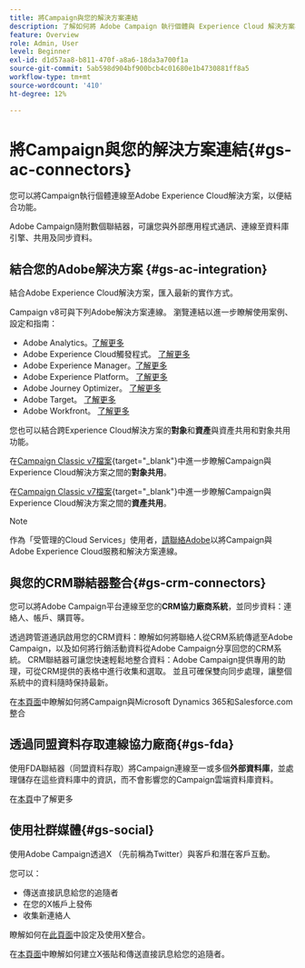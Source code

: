 ```yaml
---
title: 將Campaign與您的解決方案連結
description: 了解如何將 Adobe Campaign 執行個體與 Experience Cloud 解決方案相連接。
feature: Overview
role: Admin, User
level: Beginner
exl-id: d1d57aa8-b811-470f-a8a6-18da3a700f1a
source-git-commit: 5ab598d904bf900bcb4c01680e1b4730881ff8a5
workflow-type: tm+mt
source-wordcount: '410'
ht-degree: 12%

---
```


# 將Campaign與您的解決方案連結{#gs-ac-connectors}

您可以將Campaign執行個體連線至Adobe Experience Cloud解決方案，以便結合功能。

Adobe Campaign隨附數個聯結器，可讓您與外部應用程式通訊、連線至資料庫引擎、共用及同步資料。

## 結合您的Adobe解決方案 {#gs-ac-integration}

結合Adobe Experience Cloud解決方案，匯入最新的實作方式。

Campaign v8可與下列Adobe解決方案連線。 瀏覽連結以進一步瞭解使用案例、設定和指南：

* Adobe Analytics。[了解更多](../connect/ac-aa.md)
* Adobe Experience Cloud觸發程式。 [了解更多](../connect/ac-triggers.md)
* Adobe Experience Manager。[了解更多](../connect/ac-aem.md)
* Adobe Experience Platform。 [了解更多](../connect/ac-aep.md)
* Adobe Journey Optimizer。 [了解更多](../connect/ac-ajo.md)
* Adobe Target。 [了解更多](../connect/ac-at.md)
* Adobe Workfront。 [了解更多](../connect/ac-workfront.md)

您也可以結合跨Experience Cloud解決方案的&#x200B;**對象**&#x200B;和&#x200B;**資產**&#x200B;與資產共用和對象共用功能。

在[Campaign Classic v7檔案](https://experienceleague.adobe.com/docs/campaign-classic/using/integrating-with-adobe-experience-cloud/audience-sharing/sharing-audiences-with-adobe-experience-cloud.html?lang=zh-Hant#integrating-with-adobe-experience-cloud){target="_blank"}中進一步瞭解Campaign與Experience Cloud解決方案之間的&#x200B;**對象共用**。

在[Campaign Classic v7檔案](https://experienceleague.adobe.com/docs/campaign-classic/using/integrating-with-adobe-experience-cloud/asset-sharing/sharing-assets-with-adobe-experience-cloud.html?lang=zh-Hant#integrating-with-adobe-experience-cloud){target="_blank"}中進一步瞭解Campaign與Experience Cloud解決方案之間的&#x200B;**資產共用**。

>[!NOTE]
>
>作為「受管理的Cloud Services」使用者，[請聯絡Adobe](../start/campaign-faq.md#support)以將Campaign與Adobe Experience Cloud服務和解決方案連線。


## 與您的CRM聯結器整合{#gs-crm-connectors}

您可以將Adobe Campaign平台連線至您的&#x200B;**CRM協力廠商系統**，並同步資料：連絡人、帳戶、購買等。

透過跨管道通訊啟用您的CRM資料：瞭解如何將聯絡人從CRM系統傳遞至Adobe Campaign，以及如何將行銷活動資料從Adobe Campaign分享回您的CRM系統。
CRM聯結器可讓您快速輕鬆地整合資料：Adobe Campaign提供專用的助理，可從CRM提供的表格中進行收集和選取。 並且可確保雙向同步處理，讓整個系統中的資料隨時保持最新。

在[本頁面](crm.md)中瞭解如何將Campaign與Microsoft Dynamics 365和Salesforce.com整合

## 透過同盟資料存取連線協力廠商{#gs-fda}

使用FDA聯結器（同盟資料存取）將Campaign連線至一或多個&#x200B;**外部資料庫**，並處理儲存在這些資料庫中的資訊，而不會影響您的Campaign雲端資料庫資料。

在[本頁](fda.md)中了解更多

## 使用社群媒體{#gs-social}

使用Adobe Campaign透過X （先前稱為Twitter）與客戶和潛在客戶互動。

您可以：

* 傳送直接訊息給您的追隨者
* 在您的X帳戶上發佈
* 收集新連絡人

瞭解如何在[此頁面](../connect/ac-tw.md)中設定及使用X整合。

在[本頁面](../send/twitter.md)中瞭解如何建立X張貼和傳送直接訊息給您的追隨者。
